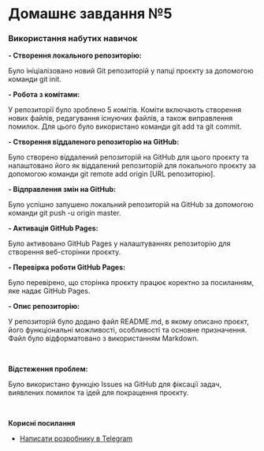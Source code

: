 # Домашнє завдання №5

### Використання набутих навичок

**- Створення локального репозиторію:**

Було ініціалізовано новий Git репозиторій у папці проєкту за допомогою команди git init.

**- Робота з комітами:**

У репозиторії було зроблено 5 комітів. Коміти включають створення нових файлів, редагування існуючих файлів, а також виправлення помилок. Для цього було використано команди git add та git commit.

**- Створення віддаленого репозиторію на GitHub:**

Було створено віддалений репозиторій на GitHub для цього проєкту та налаштовано його як віддалений репозиторій для локального проєкту за допомогою команди git remote add origin [URL репозиторію].

**- Відправлення змін на GitHub:**

Було успішно запушено локальний репозиторій на GitHub за допомогою команди git push -u origin master.

**- Активація GitHub Pages:**

Було активовано GitHub Pages у налаштуваннях репозиторію для створення веб-сторінки проєкту.

**- Перевірка роботи GitHub Pages:**

Було перевірено, що сторінка проєкту працює коректно за посиланням, яке надає GitHub Pages.

**- Опис репозиторію:**

У репозиторій було додано файл README.md, в якому описано проєкт, його функціональні можливості, особливості та основне призначення. Файл було відформатовано з використанням Markdown.

<br>

**Відстеження проблем:**

Було використано функцію Issues на GitHub для фіксації задач, виявлених помилок та ідей для покращення проєкту.

<br>

**Корисні посилання**
- [Написати розробнику в Telegram](https://t.me/Andrusi4ka)

